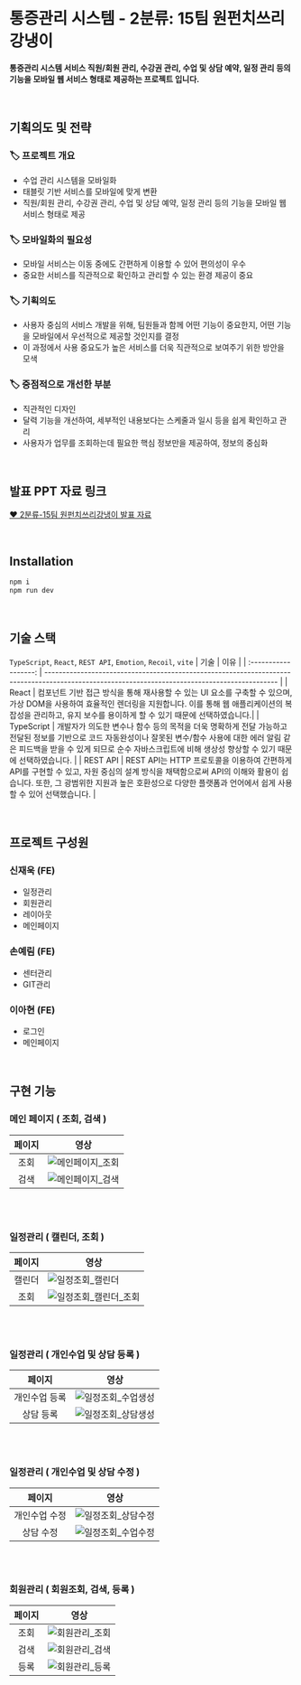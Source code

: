 # 통증관리 시스템 - 2분류: 15팀 원펀치쓰리강냉이
**통증관리 시스템 서비스 직원/회원 관리, 수강권 관리, 수업 및 상담 예약, 일정 관리 등의 기능을 모바일 웹 서비스 형태로 제공하는 프로젝트 입니다.**

<br/>

## 기획의도 및 전략
### 🏷️ 프로젝트 개요
- 수업 관리 시스템을 모바일화
- 태블릿 기반 서비스를 모바일에 맞게 변환
- 직원/회원 관리, 수강권 관리, 수업 및 상담 예약, 일정 관리 등의 기능을 모바일 웹 서비스 형태로 제공

### 🏷️ 모바일화의 필요성
- 모바일 서비스는 이동 중에도 간편하게 이용할 수 있어 편의성이 우수
- 중요한 서비스를 직관적으로 확인하고 관리할 수 있는 환경 제공이 중요

### 🏷️ 기획의도
- 사용자 중심의 서비스 개발을 위해, 팀원들과 함께 어떤 기능이 중요한지, 어떤 기능을 모바일에서 우선적으로 제공할 것인지를 결정
- 이 과정에서 사용 중요도가 높은 서비스를 더욱 직관적으로 보여주기 위한 방안을 모색

### 🏷️ 중점적으로 개선한 부분
- 직관적인 디자인
- 달력 기능을 개선하여, 세부적인 내용보다는 스케줄과 일시 등을 쉽게 확인하고 관리
- 사용자가 업무를 조회하는데 필요한 핵심 정보만을 제공하여, 정보의 중심화

<br/>

## 발표 PPT 자료 링크
[❤️ 2분류-15팀 원펀치쓰리강냉이 발표 자료](https://www.miricanvas.com/v/12a9y4o)

<br/>

## Installation

```bash
npm i
npm run dev
```

<br/>

## 기술 스택

`TypeScript`, `React`, `REST API`, `Emotion`, `Recoil`, `vite`
|        기술        | 이유                                                                                                                                           |
| :------------------: | ---------------------------------------------------------------------------------------------------------------------------------------------- |
|      React      | 컴포넌트 기반 접근 방식을 통해 재사용할 수 있는 UI 요소를 구축할 수 있으며, 가상 DOM을 사용하여 효율적인 렌더링을 지원합니다. 이를 통해 웹 애플리케이션의 복잡성을 관리하고, 유지 보수를 용이하게 할 수 있기 때문에 선택하였습니다.|
|  TypeScript  | 개발자가 의도한 변수나 함수 등의 목적을 더욱 명확하게 전달 가능하고 전달된 정보를 기반으로 코드 자동완성이나 잘못된 변수/함수 사용에 대한 에러 알림 같은 피드백을 받을 수 있게 되므로 순수 자바스크립트에 비해 생상성 향상할 수 있기 때문에 선택하였습니다. | 
|  REST API  | REST API는 HTTP 프로토콜을 이용하여 간편하게 API를 구현할 수 있고, 자원 중심의 설계 방식을 채택함으로써 API의 이해와 활용이 쉽습니다. 또한, 그 광범위한 지원과 높은 호환성으로 다양한 플랫폼과 언어에서 쉽게 사용할 수 있어 선택했습니다. | 

<br/>

## 프로젝트 구성원
### 신재욱 (FE)
- 일정관리
- 회원관리
- 레이아웃
- 메인페이지

### 손예림 (FE)
- 센터관리
- GIT관리

### 이아현 (FE)
- 로그인
- 메인페이지

<br/>

## 구현 기능

### 메인 페이지 ( 조회, 검색 )

|         페이지           | 영상                                                                                                                                         |
| :------------------:  | ------------------------------------------------------------------------------------------------------------------------------------------- |
|  조회  | ![메인페이지_조회](https://github.com/pie-sfac/2-15-onePunch/assets/114569429/6f333ec7-afb3-40dc-901a-7f214dadec55) |
| 검색 | ![메인페이지_검색](https://github.com/pie-sfac/2-15-onePunch/assets/114569429/188f798e-80e2-4403-a485-abbda6632acd) | 

<br/>
<br/>

### 일정관리 ( 캘린더, 조회 )

|         페이지           | 영상                                                                                                                                         |
| :------------------:  | ------------------------------------------------------------------------------------------------------------------------------------------- |
|  캘린더  | ![일정조회_캘린더](https://github.com/pie-sfac/2-15-onePunch/assets/114569429/e14172cc-1d78-4607-a79b-86ee465801ea) |
| 조회 | ![일정조회_캘린더_조회](https://github.com/pie-sfac/2-15-onePunch/assets/114569429/d4f36cdb-ce88-4bb1-a484-b11ca46e6fb8) | 

<br/>
<br/>

### 일정관리 ( 개인수업 및 상담 등록 )

|         페이지           | 영상                                                                                                                                         |
| :------------------:  | ------------------------------------------------------------------------------------------------------------------------------------------- |
|  개인수업 등록  | ![일정조회_수업생성](https://github.com/pie-sfac/2-15-onePunch/assets/114569429/283d533a-376a-4299-bc8d-ffa658f45885) |
| 상담 등록 | ![일정조회_상담생성](https://github.com/pie-sfac/2-15-onePunch/assets/114569429/284aceb6-0690-4a62-a3c3-1c00f19fdaaf) | 

<br/>
<br/>

### 일정관리 ( 개인수업 및 상담 수정 )

|         페이지           | 영상                                                                                                                                         |
| :------------------:  | ------------------------------------------------------------------------------------------------------------------------------------------- |
|  개인수업 수정  | ![일정조회_상담수정](https://github.com/pie-sfac/2-15-onePunch/assets/114569429/46a598a9-bd70-467c-9a4e-5909768096de) |
| 상담 수정 | ![일정조회_수업수정](https://github.com/pie-sfac/2-15-onePunch/assets/114569429/bdbd291d-4bb0-4e28-af42-633950262a6c) | 

<br/>
<br/>

### 회원관리 ( 회원조회, 검색, 등록 )

|         페이지           | 영상                                                                                                                                         |
| :------------------:  | ------------------------------------------------------------------------------------------------------------------------------------------- |
|  조회  | ![회원관리_조회](https://github.com/pie-sfac/2-15-onePunch/assets/114569429/c488b694-c02b-4a8e-b84d-642e3f18f4d5) |
| 검색 | ![회원관리_검색](https://github.com/pie-sfac/2-15-onePunch/assets/114569429/92e981dc-cb21-458a-a0ae-f315466115dd) | 
| 등록 | ![회원관리_등록](https://github.com/pie-sfac/2-15-onePunch/assets/114569429/93b0068a-d6a6-4998-9cdd-a8b0f22dcc4d) | 
